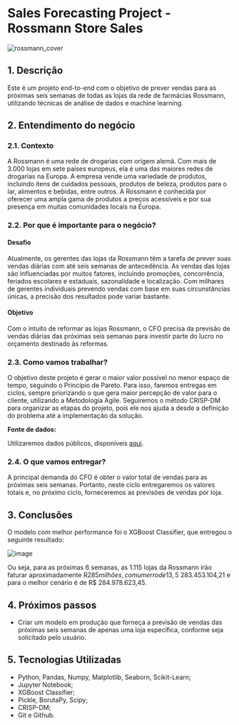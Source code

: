 # Sales Forecasting Project - Rossmann Store Sales
![rossmann_cover](https://github.com/paulawehdorn/rossmann_store_sales_prediction/assets/37786319/3c57a302-39a1-47bc-bc94-a19d7d5f646f)

## 1. Descrição
Este é um projeto end-to-end com o objetivo de prever vendas para as próximas seis semanas de todas as lojas da rede de farmácias Rossmann, utilizando técnicas de análise de dados e machine learning.

## 2. Entendimento do negócio
### 2.1. Contexto
A Rossmann é uma rede de drogarias com origem alemã. Com mais de 3.000 lojas em sete países europeus, ela é uma das maiores redes de drogarias na Europa. A empresa vende uma variedade de produtos, incluindo itens de cuidados pessoais, produtos de beleza, produtos para o lar, alimentos e bebidas, entre outros. A Rossmann é conhecida por oferecer uma ampla gama de produtos a preços acessíveis e por sua presença em muitas comunidades locais na Europa.

### 2.2. Por que é importante para o negócio?
#### **Desafio**
Atualmente, os gerentes das lojas da Rossmann têm a tarefa de prever suas vendas diárias com até seis semanas de antecedência. As vendas das lojas são influenciadas por muitos fatores, incluindo promoções, concorrência, feriados escolares e estaduais, sazonalidade e localização. Com milhares de gerentes individuais prevendo vendas com base em suas circunstâncias únicas, a precisão dos resultados pode variar bastante.

#### **Objetivo**
Com o intuito de reformar as lojas Rossmann, o CFO precisa da previsão de vendas diárias das próximas seis semanas para investir parte do lucro no orçamento destinado às reformas.

### 2.3. Como vamos trabalhar?
O objetivo deste projeto é gerar o maior valor possível no menor espaço de tempo, seguindo o Princípio de Pareto. Para isso, faremos entregas em ciclos, sempre priorizando o que gera maior percepção de valor para o cliente, utilizando a Metodologia Agile. Seguiremos o método CRISP-DM para organizar as etapas do projeto, pois ele nos ajuda a desde a definição do problema até a implementação da solução.

**Fonte de dados:**

Utilizaremos dados públicos, disponíveis [aqui](https://www.kaggle.com/c/rossmann-store-sales).

### 2.4. O que vamos entregar?
A principal demanda do CFO é obter o valor total de vendas para as próximas seis semanas. Portanto, neste ciclo entregaremos os valores totais e, no próximo ciclo, forneceremos as previsões de vendas por loja.

## 3. Conclusões
O modelo com melhor performance foi o XGBoost Classifier, que entregou o seguinte resultado:

![image](https://github.com/paulawehdorn/rossmann_store_sales_prediction/assets/37786319/3906321e-3403-4d32-8df2-4080e5e048f8)

Ou seja, para as próximas 6 semanas, as 1.115 lojas da Rossmann irão faturar aproximadamente R$285 milhões, com um erro de 13,5%. Sendo que a arrecadação total prevista para o pior cenário é de R$ 283.453.104,21 e para o melhor cenário é de R$ 284.978.623,45.

## 4. Próximos passos
- Criar um modelo em produção que forneça a previsão de vendas das próximas seis semanas de apenas uma loja específica, conforme seja solicitado pelo usuário.

## 5. Tecnologias Utilizadas
- Python, Pandas, Numpy, Matplotlib, Seaborn, Scikit-Learn;
- Jupyter Notebook;
- XGBoost Classifier;
- Pickle, BorutaPy, Scipy;
- CRISP-DM;
- Git e Github.
